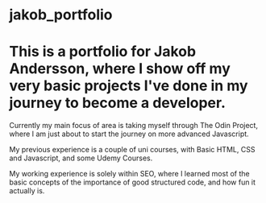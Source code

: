 # jakob_portfolio

# This is a portfolio for Jakob Andersson, where I show off my very basic projects I've done in my journey to become a developer.

 Currently my main focus of area is taking myself through The Odin Project, where I am just about to start the journey on more advanced Javascript.

 My previous experience is a couple of uni courses, with Basic HTML, CSS and Javascript, and some Udemy Courses.

 My working experience is solely within SEO, where I learned most of the basic concepts of the importance of good structured code, and how fun it actually is.

